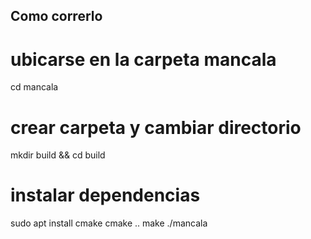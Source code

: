 ## Como correrlo
# ubicarse en la carpeta mancala
cd mancala
# crear carpeta y cambiar directorio
mkdir build && cd build

# instalar dependencias
sudo apt install cmake
cmake ..
make
./mancala
